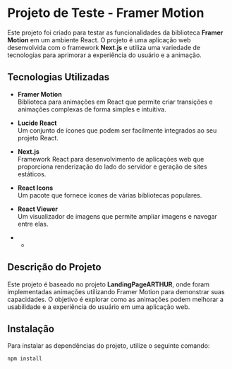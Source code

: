# Projeto de Teste - Framer Motion

Este projeto foi criado para testar as funcionalidades da biblioteca **Framer Motion** em um ambiente React. O projeto é uma aplicação web desenvolvida com o framework **Next.js** e utiliza uma variedade de tecnologias para aprimorar a experiência do usuário e a animação.

## Tecnologias Utilizadas

- **Framer Motion**  
  Biblioteca para animações em React que permite criar transições e animações complexas de forma simples e intuitiva.

- **Lucide React**  
  Um conjunto de ícones que podem ser facilmente integrados ao seu projeto React.

- **Next.js**  
  Framework React para desenvolvimento de aplicações web que proporciona renderização do lado do servidor e geração de sites estáticos.

- **React Icons**  
  Um pacote que fornece ícones de várias bibliotecas populares.

- **React Viewer**  
  Um visualizador de imagens que permite ampliar imagens e navegar entre elas.


- *

## Descrição do Projeto

Este projeto é baseado no projeto **LandingPageARTHUR**, onde foram implementadas animações utilizando Framer Motion para demonstrar suas capacidades. O objetivo é explorar como as animações podem melhorar a usabilidade e a experiência do usuário em uma aplicação web.

## Instalação

Para instalar as dependências do projeto, utilize o seguinte comando:

```bash
npm install
